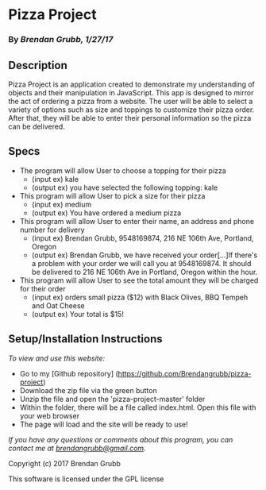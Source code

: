 # **Pizza Project**

### By _Brendan Grubb, 1/27/17_

## Description
Pizza Project is an application created to demonstrate my understanding of objects and their manipulation in JavaScript. This app is designed to mirror the act of ordering a pizza from a website. The user will be able to select a variety of options such as size and toppings to customize their pizza order. After that, they will be able to enter their personal information so the pizza can be delivered.

## Specs

* The program will allow User to choose a topping for their pizza
  * (input ex) kale
  * (output ex) you have selected the following topping: kale
* This program will allow User to pick a size for their pizza
  * (input ex) medium
  * (output ex) You have ordered a medium pizza
* This program will allow User to enter their name, an address and phone number for delivery
  * (input ex) Brendan Grubb, 9548169874, 216 NE 106th Ave, Portland, Oregon
  * (output ex) Brendan Grubb, we have received your order[...]If there's a problem with your order we will call you at 9548169874. It should be delivered to 216 NE 106th Ave in Portland, Oregon within the hour.
* This program will allow User to see the total amount they will be charged for their order
  * (input ex) orders small pizza ($12) with Black Olives, BBQ Tempeh and Oat Cheese
  * (output ex) Your total is $15!



## Setup/Installation Instructions

_To view and use this website:_
* Go to my [Github repository] (https://github.com/Brendangrubb/pizza-project)
* Download the zip file via the green button
* Unzip the file and open the 'pizza-project-master' folder
* Within the folder, there will be a file called index.html. Open this file with your web browser
* The page will load and the site will be ready to use!



_If you have any questions or comments about this program, you can contact me at [brendangrubb@gmail.com](mailto:brendangrubb@gmail.com)._

Copyright (c) 2017 Brendan Grubb

This software is licensed under the GPL license
